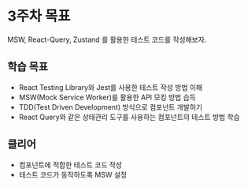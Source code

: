 # 3주차 목표

MSW, React-Query, Zustand 를 활용한 테스트 코드를 작성해보자.


## 학습 목표

- React Testing Library와 Jest를 사용한 테스트 작성 방법 이해
- MSW(Mock Service Worker)를 활용한 API 모킹 방법 습득
- TDD(Test Driven Development) 방식으로 컴포넌트 개발하기
- React Query와 같은 상태관리 도구를 사용하는 컴포넌트의 테스트 방법 학습


## 클리어

- 컴포넌트에 적합한 테스트 코드 작성
- 테스트 코드가 동작하도록 MSW 설정
